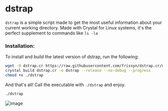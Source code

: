 # dstrap

`dstrap` is a simple script made to get the most useful information about your current working directory. Made with Crystal for Linux systems, it's the perfect supplement to commands like `ls -la`

### Installation:

To install and build the latest version of dstrap, run the following:

```bash
wget -O dstrap.cr https://raw.githubusercontent.com/frissyn/dstrap.cr/main/dstrap.cr
crystal build dstrap.cr -o dstrap --release --no-debug --progress
chmod +x ./dstrap
```

And that's all! Call the executable with `./dstrap` and enjoy.

```bash
./dstrap
```

![image](https://storage.googleapis.com/replit/images/1620853470837_51407f2bc32aec3db52e2a179daa58e9.png)